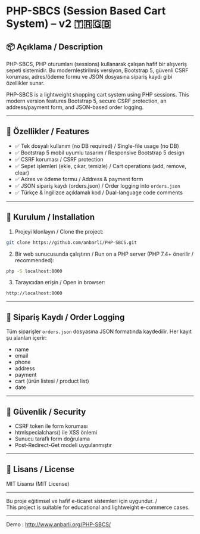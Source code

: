 # PHP-SBCS (Session Based Cart System) – v2 🇹🇷🇬🇧

## 📦 Açıklama / Description

PHP-SBCS, PHP oturumları (sessions) kullanarak çalışan hafif bir alışveriş sepeti sistemidir. Bu modernleştirilmiş versiyon, Bootstrap 5, güvenli CSRF koruması, adres/ödeme formu ve JSON dosyasına sipariş kaydı gibi özellikler sunar.

PHP-SBCS is a lightweight shopping cart system using PHP sessions. This modern version features Bootstrap 5, secure CSRF protection, an address/payment form, and JSON-based order logging.

---

## 🚀 Özellikler / Features

- ✅ Tek dosyalı kullanım (no DB required) / Single-file usage (no DB)
- ✅ Bootstrap 5 mobil uyumlu tasarım / Responsive Bootstrap 5 design
- ✅ CSRF koruması / CSRF protection
- ✅ Sepet işlemleri (ekle, çıkar, temizle) / Cart operations (add, remove, clear)
- ✅ Adres ve ödeme formu / Address & payment form
- ✅ JSON sipariş kaydı (orders.json) / Order logging into `orders.json`
- ✅ Türkçe & İngilizce açıklamalı kod / Dual-language code comments

---

## 📂 Kurulum / Installation

1. Projeyi klonlayın / Clone the project:
```bash
git clone https://github.com/anbarli/PHP-SBCS.git
```

2. Bir web sunucusunda çalıştırın / Run on a PHP server (PHP 7.4+ önerilir / recommended):
```bash
php -S localhost:8000
```

3. Tarayıcıdan erişin / Open in browser:
```
http://localhost:8000
```

---

## 🧾 Sipariş Kaydı / Order Logging

Tüm siparişler `orders.json` dosyasına JSON formatında kaydedilir. Her kayıt şu alanları içerir:

- name
- email
- phone
- address
- payment
- cart (ürün listesi / product list)
- date

---

## 🔐 Güvenlik / Security

- CSRF token ile form koruması
- htmlspecialchars() ile XSS önlemi
- Sunucu taraflı form doğrulama
- Post-Redirect-Get modeli uygulanmıştır

---

## 📃 Lisans / License

MIT Lisansı (MIT License)

---

Bu proje eğitimsel ve hafif e-ticaret sistemleri için uygundur. /  
This project is suitable for educational and lightweight e-commerce cases.

---

Demo : <a href="http://www.anbarli.org/PHP-SBCS/">http://www.anbarli.org/PHP-SBCS/</a>